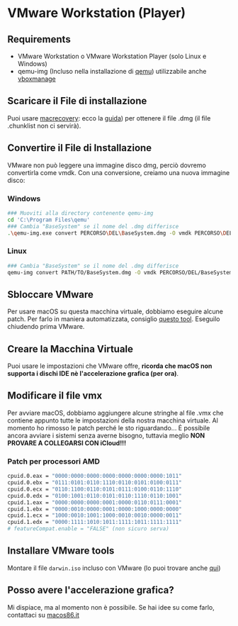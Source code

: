# VMware Workstation (Player)

## Requirements

* VMware Workstation o VMware Workstation Player (solo Linux e Windows)
* qemu-img (Incluso nella installazione di [qemu](https://qemu.org)) utilizzabile anche [vboxmanage](./virtualbox.md#convertire-il-file-di-installazione)

## Scaricare il File di installazione

Puoi usare [macrecovery](https://github.com/acidanthera/OpenCorePkg/tree/master/Utilities/macrecovery): ecco la [guida](../installer-guide/winblows-install.md#scaricare-macos)) per ottenere il file .dmg (il file .chunklist non ci servirà).

## Convertire il File di Installazione

VMware non può leggere una immagine disco dmg, perciò dovremo convertirla come vmdk.
Con una conversione, creiamo una nuova immagine disco:

### Windows

```bash
### Muoviti alla directory contenente qemu-img
cd 'C:\Program Files\qemu'
### Cambia "BaseSystem" se il nome del .dmg differisce
.\qemu-img.exe convert PERCORSO\DEL\BaseSystem.dmg -O vmdk PERCORSO\DEL\BaseSystem.vmdk
```

### Linux

```bash
### Cambia "BaseSystem" se il nome del .dmg differisce
qemu-img convert PATH/TO/BaseSystem.dmg -O vmdk PERCORSO/DEL/BaseSystem.vmdk
```

## Sbloccare VMware

Per usare macOS su questa macchina virtuale, dobbiamo eseguire alcune patch. Per farlo in maniera automatizzata, consiglio [questo tool](https://github.com/paolo-projects/auto-unlocker/releases).
Eseguilo chiudendo prima VMware.

## Creare la Macchina Virtuale

Puoi usare le impostazioni che VMware offre, **ricorda che macOS non supporta i dischi IDE nè l'accelerazione grafica (per ora)**.

## Modificare il file vmx

Per avviare macOS, dobbiamo aggiungere alcune stringhe al file .vmx che contiene appunto tutte le impostazioni della nostra macchina virtuale.
Al momento ho rimosso le patch perché le sto riguardando... Ė possibile ancora avviare i sistemi senza averne bisogno, tuttavia meglio **NON PROVARE A COLLEGARSI CON iCloud!!!**
<!--
### VMX patch for Intel Processors

```bash
hw.model = "iMac20,2"
board-id = "Mac-AF89B6D9451A490B"
```
-->

### Patch per processori AMD

```bash
cpuid.0.eax = "0000:0000:0000:0000:0000:0000:0000:1011"
cpuid.0.ebx = "0111:0101:0110:1110:0110:0101:0100:0111"
cpuid.0.ecx = "0110:1100:0110:0101:0111:0100:0110:1110"
cpuid.0.edx = "0100:1001:0110:0101:0110:1110:0110:1001"
cpuid.1.eax = "0000:0000:0000:0001:0000:0110:0111:0001"
cpuid.1.ebx = "0000:0010:0000:0001:0000:1000:0000:0000"
cpuid.1.ecx = "1000:0010:1001:1000:0010:0010:0000:0011"
cpuid.1.edx = "0000:1111:1010:1011:1111:1011:1111:1111"
# featureCompat.enable = "FALSE" (non sicuro serva)
```

## Installare VMware tools

Montare il file `darwin.iso` incluso con VMware (lo puoi trovare anche [qui](https://www.insanelymac.com/forum/files/file/987-vmware-tools-for-os-x-macos-darwiniso-and-darwinpre15iso/))

## Posso avere l'accelerazione grafica?

Mi dispiace, ma al momento non è possibile. Se hai idee su come farlo, contattaci su [macos86.it](https://macos86.it)
